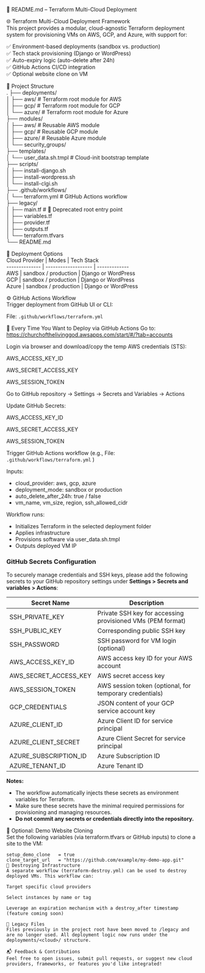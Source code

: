 🧾 README.md – Terraform Multi-Cloud Deployment

🌐 Terraform Multi-Cloud Deployment Framework  
This project provides a modular, cloud-agnostic Terraform deployment system for provisioning VMs on AWS, GCP, and Azure, with support for:

✅ Environment-based deployments (sandbox vs. production)  
✅ Tech stack provisioning (Django or WordPress)  
✅ Auto-expiry logic (auto-delete after 24h)  
✅ GitHub Actions CI/CD integration  
✅ Optional website clone on VM  

📁 Project Structure  
.
├── deployments/  
│   ├── aws/         # Terraform root module for AWS  
│   ├── gcp/         # Terraform root module for GCP  
│   └── azure/       # Terraform root module for Azure  
├── modules/  
│   ├── aws/         # Reusable AWS module  
│   ├── gcp/         # Reusable GCP module  
│   ├── azure/       # Reusable Azure module  
│   └── security_groups/  
├── templates/  
│   └── user_data.sh.tmpl  # Cloud-init bootstrap template  
├── scripts/  
│   ├── install-django.sh  
│   ├── install-wordpress.sh  
│   └── install-clgi.sh  
├── .github/workflows/  
│   └── terraform.yml     # GitHub Actions workflow  
├── legacy/  
│   ├── main.tf           # 🛑 Deprecated root entry point  
│   ├── variables.tf  
│   ├── provider.tf  
│   ├── outputs.tf  
│   └── terraform.tfvars  
└── README.md  

🚀 Deployment Options  
Cloud Provider | Modes               | Tech Stack  
-------------- | ------------------- | -------------  
AWS            | sandbox / production | Django or WordPress  
GCP            | sandbox / production | Django or WordPress  
Azure          | sandbox / production | Django or WordPress  

⚙️ GitHub Actions Workflow  
Trigger deployment from GitHub UI or CLI:  

File: `.github/workflows/terraform.yml`  

🔁 Every Time You Want to Deploy via GitHub Actions
Go to: https://churchofthelivinggod.awsapps.com/start/#/?tab=accounts

Login via browser and download/copy the temp AWS credentials (STS):

AWS_ACCESS_KEY_ID

AWS_SECRET_ACCESS_KEY

AWS_SESSION_TOKEN

Go to GitHub repository → Settings → Secrets and Variables → Actions

Update GitHub Secrets:

AWS_ACCESS_KEY_ID

AWS_SECRET_ACCESS_KEY

AWS_SESSION_TOKEN

Trigger GitHub Actions workflow (e.g., File: `.github/workflows/terraform.yml` )

Inputs:  
- cloud_provider: aws, gcp, azure  
- deployment_mode: sandbox or production  
- auto_delete_after_24h: true / false  
- vm_name, vm_size, region, ssh_allowed_cidr  

Workflow runs:  
- Initializes Terraform in the selected deployment folder  
- Applies infrastructure  
- Provisions software via user_data.sh.tmpl  
- Outputs deployed VM IP  

### GitHub Secrets Configuration  
To securely manage credentials and SSH keys, please add the following secrets to your GitHub repository settings under **Settings > Secrets and variables > Actions**:

| Secret Name             | Description                                   |
|------------------------|-----------------------------------------------|
| SSH_PRIVATE_KEY        | Private SSH key for accessing provisioned VMs (PEM format)  |
| SSH_PUBLIC_KEY         | Corresponding public SSH key                   |
| SSH_PASSWORD           | SSH password for VM login (optional)          |
| AWS_ACCESS_KEY_ID      | AWS access key ID for your AWS account        |
| AWS_SECRET_ACCESS_KEY  | AWS secret access key                           |
| AWS_SESSION_TOKEN      | AWS session token (optional, for temporary credentials) |
| GCP_CREDENTIALS        | JSON content of your GCP service account key  |
| AZURE_CLIENT_ID        | Azure Client ID for service principal          |
| AZURE_CLIENT_SECRET    | Azure Client Secret for service principal      |
| AZURE_SUBSCRIPTION_ID  | Azure Subscription ID                           |
| AZURE_TENANT_ID        | Azure Tenant ID                                 |

**Notes:**  
- The workflow automatically injects these secrets as environment variables for Terraform.  
- Make sure these secrets have the minimal required permissions for provisioning and managing resources.  
- **Do not commit any secrets or credentials directly into the repository.**  

🔁 Optional: Demo Website Cloning  
Set the following variables (via terraform.tfvars or GitHub inputs) to clone a site to the VM:

```hcl
setup_demo_clone   = true
clone_target_url   = "https://github.com/example/my-demo-app.git"
🧨 Destroying Infrastructure
A separate workflow (terraform-destroy.yml) can be used to destroy deployed VMs. This workflow can:

Target specific cloud providers

Select instances by name or tag

Leverage an expiration mechanism with a destroy_after timestamp (feature coming soon)

🧹 Legacy Files
Files previously in the project root have been moved to /legacy and are no longer used. All deployment logic now runs under the deployments/<cloud>/ structure.

📬 Feedback & Contributions
Feel free to open issues, submit pull requests, or suggest new cloud providers, frameworks, or features you'd like integrated!
